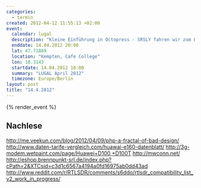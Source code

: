 ```yaml
--- 
categories: 
  - termin
created: 2012-04-12 11:55:13 +02:00
event: 
  calendar: lugal
  description: "Kleine Einführung in Octopress - SRSLY fahren wir zum Lugcamp 2012?"
  enddate: 14.04.2012 20:00
  lat: 47.71889
  location: "Kempten, Cafe College"
  lon: 10.3143
  startdate: 14.04.2012 18:00
  summary: "LUGAL April 2012"
  timezone: Europe/Berlin
layout: post
title: "14.4.2012"
---
```


{% render_event %}



Nachlese
--------
http://me.veekun.com/blog/2012/04/09/php-a-fractal-of-bad-design/
http://www.daten-tarife-vergleich.com/huawai-e160-datenblatt/
http://3g-modem.wetpaint.com/page/Huawei+D100,+D100T
http://mwconn.net/
http://eshop.brennpunkt-srl.de/index.php?cPath=2&XTCsid=c3d1c6567a4194a0fd16975ab0dd43ad
http://www.reddit.com/r/RTLSDR/comments/s6ddo/rtlsdr_compatibility_list_v2_work_in_progress/
